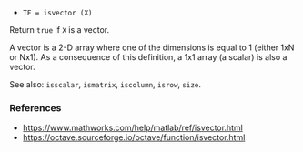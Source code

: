 - `TF = isvector (X)`

Return `true` if `X` is a vector.

A vector is a 2-D array where one of the dimensions is equal to 1 (either 1xN
or Nx1). As a consequence of this definition, a 1x1 array (a scalar) is also a
vector.

See also: `isscalar`, `ismatrix`, `iscolumn`, `isrow`, `size`.

### References

- https://www.mathworks.com/help/matlab/ref/isvector.html
- https://octave.sourceforge.io/octave/function/isvector.html

